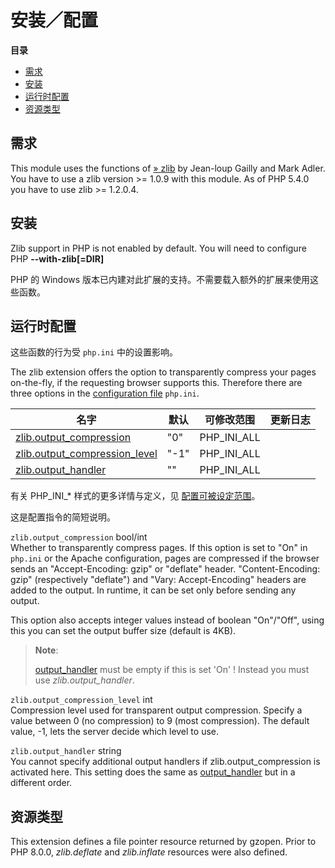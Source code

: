 安装／配置
==========

**目录**

-   [需求](/zlib/setup.html#需求)
-   [安装](/zlib/setup.html#安装)
-   [运行时配置](/zlib/setup.html#运行时配置)
-   [资源类型](/zlib/setup.html#资源类型)

需求
----

This module uses the functions of
<a href="http://www.zlib.net/" class="link external">» zlib</a> by
Jean-loup Gailly and Mark Adler. You have to use a zlib version \>=
1.0.9 with this module. As of PHP 5.4.0 you have to use zlib \>=
1.2.0.4.

安装
----

Zlib support in PHP is not enabled by default. You will need to
configure PHP **--with-zlib\[=DIR\]**

PHP 的 Windows
版本已内建对此扩展的支持。不需要载入额外的扩展来使用这些函数。

运行时配置
----------

这些函数的行为受 `php.ini` 中的设置影响。

The zlib extension offers the option to transparently compress your
pages on-the-fly, if the requesting browser supports this. Therefore
there are three options in the
<a href="/configuration/file.html" class="link">configuration file</a>
`php.ini`.

| 名字                                                                       | 默认 | 可修改范围    | 更新日志 |
|----------------------------------------------------------------------------|------|---------------|----------|
| <a href="/zlib/setup.html#" class="link">zlib.output_compression</a>       | "0"  | PHP\_INI\_ALL |          |
| <a href="/zlib/setup.html#" class="link">zlib.output_compression_level</a> | "-1" | PHP\_INI\_ALL |          |
| <a href="/zlib/setup.html#" class="link">zlib.output_handler</a>           | ""   | PHP\_INI\_ALL |          |

有关 PHP\_INI\_\* 样式的更多详情与定义，见
<a href="/configuration/changes/modes.html" class="xref">配置可被设定范围</a>。

这是配置指令的简短说明。

`zlib.output_compression` <span class="type">bool</span>/<span class="type">int</span>  
Whether to transparently compress pages. If this option is set to "On"
in `php.ini` or the Apache configuration, pages are compressed if the
browser sends an "Accept-Encoding: gzip" or "deflate" header.
"Content-Encoding: gzip" (respectively "deflate") and "Vary:
Accept-Encoding" headers are added to the output. In runtime, it can be
set only before sending any output.

This option also accepts integer values instead of boolean "On"/"Off",
using this you can set the output buffer size (default is 4KB).

> **Note**:
>
> <a href="/outcontrol/setup.html#" class="link">output_handler</a> must
> be empty if this is set 'On' ! Instead you must use
> *zlib.output\_handler*.

`zlib.output_compression_level` <span class="type">int</span>  
Compression level used for transparent output compression. Specify a
value between 0 (no compression) to 9 (most compression). The default
value, -1, lets the server decide which level to use.

`zlib.output_handler` <span class="type">string</span>  
You cannot specify additional output handlers if
zlib.output\_compression is activated here. This setting does the same
as <a href="/outcontrol/setup.html#" class="link">output_handler</a> but
in a different order.

资源类型
--------

This extension defines a file pointer resource returned by <span
class="function">gzopen</span>. Prior to PHP 8.0.0, *zlib.deflate* and
*zlib.inflate* resources were also defined.
